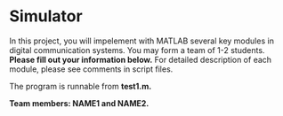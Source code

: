 # Simulator

In this project, you will impelement with MATLAB several key modules in digital communication systems. You may form a team of 1-2 students. **Please fill out your information below.** For detailed description of each module, please see comments in script files.

The program is runnable from <b>test1.m<b>.

Team members: NAME1 and NAME2.

